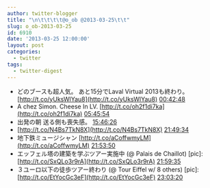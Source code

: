 ```yaml
---
author: twitter-blogger
title: "\n\t\t\t\t@o_ob @2013-03-25\t\t"
slug: o_ob-2013-03-25
id: 6910
date: '2013-03-25 12:00:00'
layout: post
categories:
  - twitter
tags:
  - twitter-digest
---
```


*   どのブースも超人気。 あと15分でLaval Virtual 2013も終わり。 [http://t.co/yUksWlYau8](http://t.co/yUksWlYau8) [00:42:48](http://twitter.com/o_ob/statuses/315851195916886016)
*   A chez Simon. Cheese In LV. [http://t.co/oh2f1di7ka](http://t.co/oh2f1di7ka) [05:45:54](http://twitter.com/o_ob/statuses/315927474255065088)
*   出発の朝 送る側も喪失感。 [15:46:26](http://twitter.com/o_ob/statuses/316078605035778049)
*   [http://t.co/N4Bs7TkN8X](http://t.co/N4Bs7TkN8X) [21:49:34](http://twitter.com/o_ob/statuses/316169987972804608)
*   地下鉄ミュージシャン [http://t.co/aCoffwmyLM](http://t.co/aCoffwmyLM) [21:53:50](http://twitter.com/o_ob/statuses/316171062570258432)
*   エッフェル塔の建築を学ぶツアー実施中 (@ Palais de Chaillot) [pic]: [http://t.co/SxQLo3r9rA](http://t.co/SxQLo3r9rA) [21:59:35](http://twitter.com/o_ob/statuses/316172511819730944)
*   ３ユーロ以下の徒歩ツアー終わり (@ Tour Eiffel w/ 8 others) [pic]: [http://t.co/EtYocGc3eF](http://t.co/EtYocGc3eF) [23:03:20](http://twitter.com/o_ob/statuses/316188553950425088)